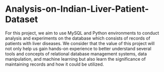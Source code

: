 # Analysis-on-Indian-Liver-Patient-Dataset
For this project, we aim to use MySQL and Python environments to conduct analysis and experiments on the database which consists of records of patients with liver diseases. We consider that the value of this project will not only help us gain hands-on experience to better understand several tools and concepts of relational database management systems, data manipulation, and machine learning but also learn the significance of maintaining records and how it could be utilized.
